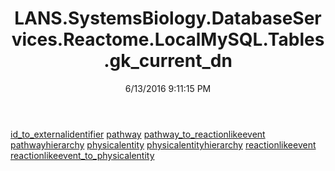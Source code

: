 ﻿---
title: LANS.SystemsBiology.DatabaseServices.Reactome.LocalMySQL.Tables.gk_current_dn
date: 6/13/2016 9:11:15 PM
---

[id_to_externalidentifier](T-LANS.SystemsBiology.DatabaseServices.Reactome.LocalMySQL.Tables.gk_current_dn.id_to_externalidentifier.html)
[pathway](T-LANS.SystemsBiology.DatabaseServices.Reactome.LocalMySQL.Tables.gk_current_dn.pathway.html)
[pathway_to_reactionlikeevent](T-LANS.SystemsBiology.DatabaseServices.Reactome.LocalMySQL.Tables.gk_current_dn.pathway_to_reactionlikeevent.html)
[pathwayhierarchy](T-LANS.SystemsBiology.DatabaseServices.Reactome.LocalMySQL.Tables.gk_current_dn.pathwayhierarchy.html)
[physicalentity](T-LANS.SystemsBiology.DatabaseServices.Reactome.LocalMySQL.Tables.gk_current_dn.physicalentity.html)
[physicalentityhierarchy](T-LANS.SystemsBiology.DatabaseServices.Reactome.LocalMySQL.Tables.gk_current_dn.physicalentityhierarchy.html)
[reactionlikeevent](T-LANS.SystemsBiology.DatabaseServices.Reactome.LocalMySQL.Tables.gk_current_dn.reactionlikeevent.html)
[reactionlikeevent_to_physicalentity](T-LANS.SystemsBiology.DatabaseServices.Reactome.LocalMySQL.Tables.gk_current_dn.reactionlikeevent_to_physicalentity.html)
